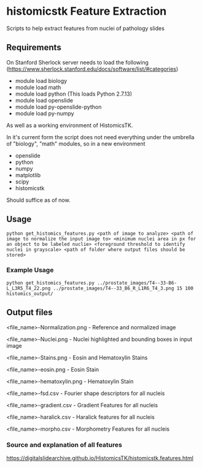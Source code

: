 # histomicstk Feature Extraction
Scripts to help extract features from nuclei of pathology slides

## Requirements
On Stanford Sherlock server needs to load the following (https://www.sherlock.stanford.edu/docs/software/list/#categories)

- module load biology
- module load math
- module load python (This loads Python 2.7.13)
- module load openslide
- module load py-openslide-python
- module load py-numpy

As well as a working environment of HistomicsTK. 

In it's current form the script does not need everything under the umbrella of "biology", "math" modules, so in a new environment
- openslide
- python
- numpy
- matplotlib
- scipy
- histomicstk

Should suffice as of now.

## Usage
```
python get_histomics_features.py <path of image to analyze> <path of image to normalize the input image to> <minimum nuclei area in px for an object to be labeled nuclie> <foreground threshold to identify nuclei in grayscale> <path of folder where output files should be stored>
```
  
### Example Usage
```
python get_histomics_features.py ../prostate_images/T4--33-B6-L_L3R5_T4_22.png ../prostate_images/T4--33_B6_R_L1R6_T4_3.png 15 100 histomics_output/
```

## Output files
<file_name>-Normalization.png - Reference and normalized image

<file_name>-Nuclei.png - Nuclei highlighted and bounding boxes in input image

<file_name>-Stains.png - Eosin and Hematoxylin Stains

<file_name>-eosin.png - Eosin Stain

<file_name>-hematoxylin.png - Hematoxylin Stain

<file_name>-fsd.csv - Fourier shape descriptors for all nucleis

<file_name>-gradient.csv - Gradient Features for all nucleis

<file_name>-haralick.csv - Haralick features for all nucleis

<file_name>-morpho.csv - Morphometry Features for all nucleis

### Source and explanation of all features
https://digitalslidearchive.github.io/HistomicsTK/histomicstk.features.html
  

